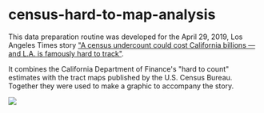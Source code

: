 # census-hard-to-map-analysis

This data preparation routine was developed for the April 29, 2019, Los Angeles Times story ["A census undercount could cost California billions — and L.A. is famously hard to track"](https://www.latimes.com/local/lanow/la-me-la-county-census-hard-to-count-20190429-htmlstory.html).

It combines the California Department of Finance's "hard to count" estimates with the tract maps published by the U.S. Census Bureau. Together they were used to make a graphic to accompany the story.

![](http://www.trbimg.com/img-5cc3da9a/turbine/la-me-g-census-2020-undercount-web/2000)
